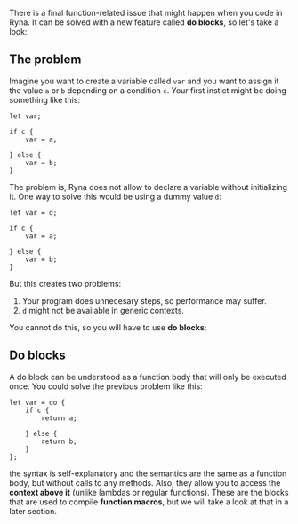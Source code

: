 There is a final function-related issue that might happen when you code in Ryna. It can be solved with a new feature called **do blocks**, 
so let's take a look:

## The problem

Imagine you want to create a variable called `var` and you want to assign it the value `a` or `b` depending on a condition `c`. Your first
instict might be doing something like this:

```
let var;

if c {
    var = a;

} else {
    var = b;
}
```

The problem is, Ryna does not allow to declare a variable without initializing it. One way to solve this would be using a dummy value `d`: 

```
let var = d;

if c {
    var = a;

} else {
    var = b;
}
```

But this creates two problems:

1. Your program does unnecesary steps, so performance may suffer.
2. `d` might not be available in generic contexts.

You cannot do this, so you will have to use **do blocks**;

## Do blocks

A do block can be understood as a function body that will only be executed once. You could solve the previous problem like this:

```
let var = do {
    if c {
        return a;

    } else {
        return b;
    }
};
```

the syntax is self-explanatory and the semantics are the same as a function body, but without calls to any methods. Also, they allow you to access
the **context above it** (unlike lambdas or regular functions). 
These are the blocks that are used to compile **function macros**, but we will take a look at that in a later section. 